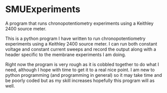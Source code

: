 SMUExperiments
==============

A program that runs chronopotentiometry experiments using a Keithley 2400 source meter.

This is a python program I have written to run chronopotentiometry experiments using a Keithley 2400 source meter. I can run both constant voltage and constant current sweeps and record the output along with a header specific to the membrane experiments I am doing. 

Right now the program is very rough as it is cobbled together to do what I need, although I hope with time to get it to a real nice point. I am new to python programming (and programming in general) so it may take time and be poorly coded but as my skill increases hopefully this program will as well.
